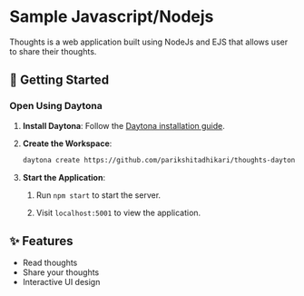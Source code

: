 # Sample Javascript/Nodejs

Thoughts is a web application built using NodeJs and EJS that allows user to share their thoughts.

## 🚀 Getting Started

### Open Using Daytona  

1. **Install Daytona**: Follow the [Daytona installation guide](https://www.daytona.io/docs/installation/installation/).  

2. **Create the Workspace**:  
   ```bash  
   daytona create https://github.com/parikshitadhikari/thoughts-daytona.git 
   ```  

3. **Start the Application**:  

   1. Run `npm start` to start the server.

   2. Visit `localhost:5001` to view the application.

## ✨ Features  
- Read thoughts
- Share your thoughts
- Interactive UI design
